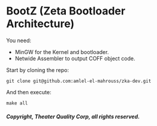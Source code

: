 # BootZ (Zeta Bootloader Architecture)

You need:

- MinGW for the Kernel and bootloader.
- Netwide Assembler to output COFF object code.

Start by cloning the repo:

```
git clone git@github.com:amlel-el-mahrouss/zka-dev.git
```

And then execute:

```
make all
```

##### Copyright, Theater Quality Corp, all rights reserved.

